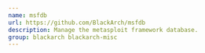 ```yaml
---
name: msfdb
url: https://github.com/BlackArch/msfdb
description: Manage the metasploit framework database.
group: blackarch blackarch-misc
---
```

